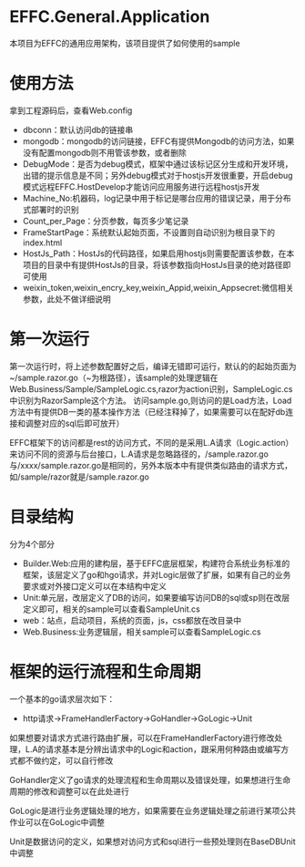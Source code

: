 # EFFC.General.Application
本项目为EFFC的通用应用架构，该项目提供了如何使用的sample

# 使用方法
拿到工程源码后，查看Web.config
* dbconn：默认访问db的链接串
* mongodb：mongodb的访问链接，EFFC有提供Mongodb的访问方法，如果没有配置mongodb则不用管该参数，或者删除
* DebugMode：是否为debug模式，框架中通过该标记区分生成和开发环境，出错的提示信息是不同；另外debug模式对于hostjs开发很重要，开启debug模式远程EFFC.HostDevelop才能访问应用服务进行远程hostjs开发
* Machine_No:机器码，log记录中用于标记是哪台应用的错误记录，用于分布式部署时的识别
* Count_per_Page：分页参数，每页多少笔记录
* FrameStartPage：系统默认起始页面，不设置则自动识别为根目录下的index.html
* HostJs_Path：HostJs的代码路径，如果启用hostjs则需要配置该参数，在本项目的目录中有提供HostJs的目录，将该参数指向HostJs目录的绝对路径即可使用
* weixin_token,weixin_encry_key,weixin_Appid,weixin_Appsecret:微信相关参数，此处不做详细说明

# 第一次运行
第一次运行时，将上述参数配置好之后，编译无错即可运行，默认的的起始页面为~/sample.razor.go（~为根路径），该sample的处理逻辑在Web.Business/Sample/SampleLogic.cs,razor为action识别，SampleLogic.cs中识别为RazorSample这个方法。
访问sample.go,则访问的是Load方法，Load方法中有提供DB一类的基本操作方法（已经注释掉了，如果需要可以在配好db连接和调整对应的sql后即可放开）

EFFC框架下的访问都是rest的访问方式，不同的是采用L.A请求（Logic.action）来访问不同的资源与后台接口，L.A请求是忽略路径的，/sample.razor.go与/xxxx/sample.razor.go是相同的，另外本版本中有提供类似路由的请求方式，如/sample/razor就是/sample.razor.go

# 目录结构
分为4个部分
* Builder.Web:应用的建构层，基于EFFC底层框架，构建符合系统业务标准的框架，该层定义了go和hgo请求，并对Logic层做了扩展，如果有自己的业务要求或对外接口定义可以在本结构中定义
* Unit:单元层，改层定义了DB的访问，如果要编写访问DB的sql或sp则在改层定义即可，相关的sample可以查看SampleUnit.cs
* web：站点，启动项目，系统的页面，js，css都放在改目录中
* Web.Business:业务逻辑层，相关sample可以查看SampleLogic.cs

# 框架的运行流程和生命周期
一个基本的go请求层次如下：
* http请求->FrameHandlerFactory->GoHandler->GoLogic->Unit

如果想要对请求方式进行路由扩展，可以在FrameHandlerFactory进行修改处理，L.A的请求基本是分辨出请求中的Logic和action，跟采用何种路由或编写方式都不做约定，可以自行修改

GoHandler定义了go请求的处理流程和生命周期以及错误处理，如果想进行生命周期的修改和调整可以在此处进行

GoLogic是进行业务逻辑处理的地方，如果需要在业务逻辑处理之前进行某项公共作业可以在GoLogic中调整

Unit是数据访问的定义，如果想对访问方式和sql进行一些预处理则在BaseDBUnit中调整


